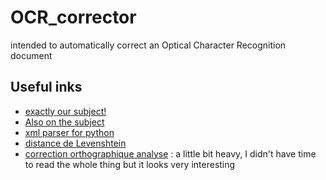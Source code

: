 # OCR_corrector
intended to automatically correct an Optical Character Recognition document

## Useful inks
* [exactly our subject!](http://ucrel.lancs.ac.uk/acl/W/W96/W96-0108.pdf)
* [Also on the subject](https://books.google.co.il/books?hl=fr&lr=&id=Rw7f-vuaX7IC&oi=fnd&pg=PA145&dq=ocr+common+errors&ots=Lvk9QJp_Za&sig=Dw7X-mCc05yXVTylqLHUwXklq6Y&redir_esc=y#v=onepage&q=ocr%20common%20errors&f=false)
* [xml parser for python](http://apprendre-python.com/page-xml-python-xpath)
* [distance de Levenshtein](https://fr.wikipedia.org/wiki/Distance_de_Levenshtein)
* [correction orthographique analyse](http://www.enssib.fr/bibliotheque-numerique/documents/62745-conception-et-realisation-d-un-prototype-de-correcteur-orthographique-de-l-arabememoire.pdf) : a little bit heavy, I didn't have time to read the whole thing but it looks very interesting
